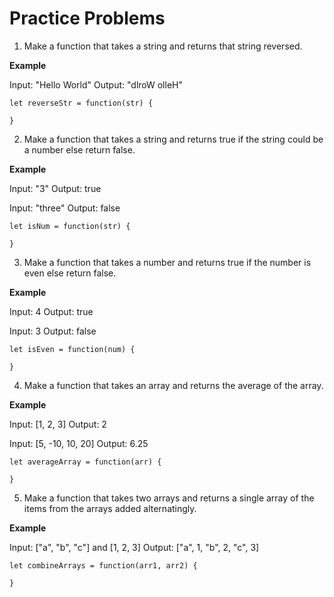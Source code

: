 # Practice Problems

1) Make a function that takes a string and returns that string reversed.

**Example**

Input: "Hello World" 
Output: "dlroW olleH"

```
let reverseStr = function(str) {

}
```

2) Make a function that takes a string and returns true if the string could be a number else return false.

**Example**

Input: "3" 
Output: true

Input: "three" 
Output: false

```
let isNum = function(str) {

}
```

3) Make a function that takes a number and returns true if the number is even else return false.

**Example**

Input: 4 
Output: true

Input: 3 
Output: false

```
let isEven = function(num) {

}
```

4) Make a function that takes an array and returns the average of the array.

**Example**

Input: [1, 2, 3] 
Output: 2

Input: [5, -10, 10, 20] 
Output: 6.25

```
let averageArray = function(arr) {

}
```

5) Make a function that takes two arrays and returns a single array of the items from the arrays added alternatingly.

**Example**

Input: ["a", "b", "c"] and [1, 2, 3] 
Output: ["a", 1, "b", 2, "c", 3]

```
let combineArrays = function(arr1, arr2) {

}
```
